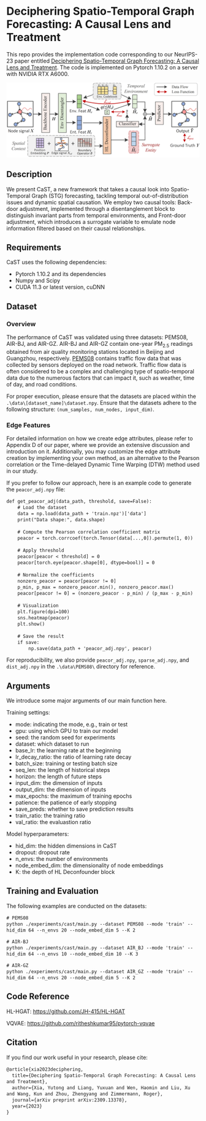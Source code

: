 # Deciphering Spatio-Temporal Graph Forecasting: A Causal Lens and Treatment

This repo provides the implementation code corresponding to our NeurIPS-23 paper entitled [Deciphering Spatio-Temporal Graph Forecasting: A Causal Lens and Treatment](https://arxiv.org/pdf/2309.13378.pdf). The code is implemented on Pytorch 1.10.2 on a server with NVIDIA RTX A6000.

![image](./img/framework.png)

## Description
We present CaST, a new framework that takes a causal look into Spatio-Temporal Graph (STG) forecasting, tackling temporal out-of-distribution issues and dynamic spatial causation. We employ two causal tools: Back-door adjustment, implemented through a disentanglement block to distinguish invariant parts from temporal environments, and Front-door adjustment, which introduces a surrogate variable to emulate node information filtered based on their causal relationships.


## Requirements

CaST uses the following dependencies:

- Pytorch 1.10.2 and its dependencies
- Numpy and Scipy
- CUDA 11.3 or latest version, cuDNN

## Dataset

### Overview
The performance of CaST was validated using three datasets: PEMS08, AIR-BJ, and AIR-GZ. AIR-BJ and AIR-GZ contain one-year PM$_{2.5}$ readings obtained from air quality monitoring stations located in Beijing and Guangzhou, respectively. [PEMS08](https://github.com/Davidham3/ASTGCN/tree/master/data/PEMS08) contains traffic flow data that was collected by sensors deployed on the road network. Traffic flow data is often considered to be a complex and challenging type of spatio-temporal data due to the numerous factors that can impact it, such as weather, time of day, and road conditions. 

For proper execution, please ensure that the datasets are placed within the `.\data\[dataset_name]\dataset.npy`. Ensure that the datasets adhere to the following structure: `(num_samples, num_nodes, input_dim)`.

### Edge Features
For detailed information on how we create edge attributes, please refer to Appendix D of our paper, where we provide an extensive discussion and introduction on it. Additionally, you may customize the edge attribute creation by implementing your own method, as an alternative to the Pearson correlation or the Time-delayed Dynamic Time Warping (DTW) method used in our study.

If you prefer to follow our approach, here is an example code to generate the `peacor_adj.npy` file:
```
def get_peacor_adj(data_path, threshold, save=False):
    # Load the dataset
    data = np.load(data_path + 'train.npz')['data']
    print("Data shape:", data.shape)
    
    # Compute the Pearson correlation coefficient matrix
    peacor = torch.corrcoef(torch.Tensor(data[...,0]).permute(1, 0))
    
    # Apply threshold
    peacor[peacor < threshold] = 0
    peacor[torch.eye(peacor.shape[0], dtype=bool)] = 0

    # Normalize the coefficients
    nonzero_peacor = peacor[peacor != 0]
    p_min, p_max = nonzero_peacor.min(), nonzero_peacor.max()
    peacor[peacor != 0] = (nonzero_peacor - p_min) / (p_max - p_min)

    # Visualization
    plt.figure(dpi=100)
    sns.heatmap(peacor)
    plt.show()
    
    # Save the result
    if save:
        np.save(data_path + 'peacor_adj.npy', peacor)
```
For reproducibility, we also provide `peacor_adj.npy`, `sparse_adj.npy`, and `dist_adj.npy` in the `.\data\PEMS08\` directory for reference.

## Arguments

We introduce some major arguments of our main function here.

Training settings:

- mode: indicating the mode, e.g., train or test
- gpu: using which GPU to train our model
- seed: the random seed for experiments
- dataset: which dataset to run
- base_lr: the learning rate at the beginning
- lr_decay_ratio: the ratio of learning rate decay
- batch_size: training or testing batch size
- seq_len: the length of historical steps
- horizon: the length of future steps
- input_dim: the dimension of inputs
- output_dim: the dimension of inputs
- max_epochs: the maximum of training epochs
- patience: the patience of early stopping
- save_preds: whether to save prediction results
- train_ratio: the training ratio
- val_ratio: the evaluastion ratio

Model hyperparameters:

- hid_dim: the hidden dimensions in CaST
- dropout: dropout rate
- n_envs: the number of environments
- node_embed_dim: the dimensionality of node embeddings
- K: the depth of HL Deconfounder block

## Training and Evaluation

The following examples are conducted on the datasets:

```
# PEMS08
python ./experiments/cast/main.py --dataset PEMS08 --mode 'train' --hid_dim 64 --n_envs 20 --node_embed_dim 5 --K 2
```
```
# AIR-BJ
python ./experiments/cast/main.py --dataset AIR_BJ --mode 'train' --hid_dim 64 --n_envs 10 --node_embed_dim 10 --K 3
```
```
# AIR-GZ
python ./experiments/cast/main.py --dataset AIR_GZ --mode 'train' --hid_dim 64 --n_envs 20 --node_embed_dim 5 --K 2
```

## Code Reference

HL-HGAT: https://github.com/JH-415/HL-HGAT

VQVAE: https://github.com/ritheshkumar95/pytorch-vqvae


## Citation

If you find our work useful in your research, please cite:

```
@article{xia2023deciphering,
  title={Deciphering Spatio-Temporal Graph Forecasting: A Causal Lens and Treatment},
  author={Xia, Yutong and Liang, Yuxuan and Wen, Haomin and Liu, Xu and Wang, Kun and Zhou, Zhengyang and Zimmermann, Roger},
  journal={arXiv preprint arXiv:2309.13378},
  year={2023}
}
```
